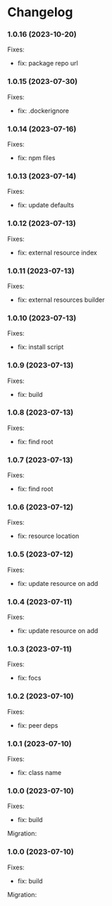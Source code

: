 # Changelog

### 1.0.16 (2023-10-20)

Fixes:

-   fix: package repo url

### 1.0.15 (2023-07-30)

Fixes:

-   fix: .dockerignore

### 1.0.14 (2023-07-16)

Fixes:

-   fix: npm files

### 1.0.13 (2023-07-14)

Fixes:

-   fix: update defaults

### 1.0.12 (2023-07-13)

Fixes:

-   fix: external resource index

### 1.0.11 (2023-07-13)

Fixes:

-   fix: external resources builder

### 1.0.10 (2023-07-13)

Fixes:

-   fix: install script

### 1.0.9 (2023-07-13)

Fixes:

-   fix: build

### 1.0.8 (2023-07-13)

Fixes:

-   fix: find root

### 1.0.7 (2023-07-13)

Fixes:

-   fix: find root

### 1.0.6 (2023-07-12)

Fixes:

-   fix: resource location

### 1.0.5 (2023-07-12)

Fixes:

-   fix: update resource on add

### 1.0.4 (2023-07-11)

Fixes:

-   fix: update resource on add

### 1.0.3 (2023-07-11)

Fixes:

-   fix: focs

### 1.0.2 (2023-07-10)

Fixes:

-   fix: peer deps

### 1.0.1 (2023-07-10)

Fixes:

-   fix: class name

### 1.0.0 (2023-07-10)

Fixes:

-   fix: build

Migration:

### 1.0.0 (2023-07-10)

Fixes:

-   fix: build

Migration:
